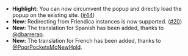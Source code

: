 * **Highlight:** You can now circumvent the popup and directly load the popup on the existing site. ([#44](https://github.com/rugk/mastodon-simplified-federation/issues/44))
* **New:** Redirecting from Friendica instances is now supported. ([#20](https://github.com/rugk/mastodon-simplified-federation/issues/20))
* **New:** The translation for Spanish has been added, thanks to [@dbarrerap](https://github.com/dbarrerap).
* **New:** The translation for French has been added, thanks to [@PoorPocketsMcNewHold](https://github.com/PoorPocketsMcNewHold).
